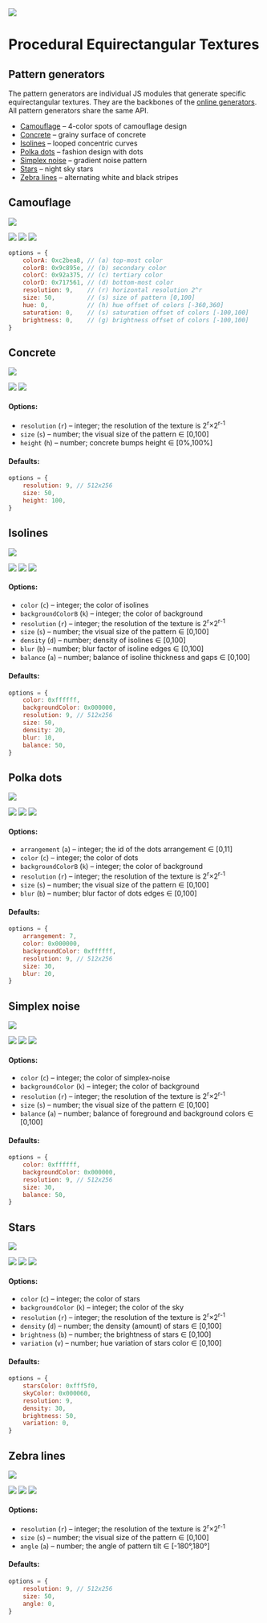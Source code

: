 <img class="logo" src="../assets/logo/logo.png">


# Procedural Equirectangular Textures


## Pattern generators

The pattern generators are individual JS modules that generate specific equirectangular
textures. They are the backbones of the [online generators](../online/index.md).
All pattern generators share the same API.

* [Camouflage](#camouflage) &ndash; 4-color spots of camouflage design
* [Concrete](#concrete) &ndash; grainy surface of concrete
* [Isolines](#isolines) &ndash; looped concentric curves
* [Polka dots](#polka-dots) &ndash; fashion design with dots
* [Simplex noise](#simplex-noise) &ndash; gradient noise pattern
* [Stars](#stars) &ndash; night sky stars
* [Zebra lines](#zebra-lines) &ndash; alternating white and black stripes




## Camouflage
<img src="images/camouflage.jpg">

<!--#### Examples:-->

[<img src="images/camouflage-1.png">](https://boytchev.github.io/texture-generator/online/camouflage.html?a=12762792&b=10258782&c=9610101&d=7435617&g=0&h=0&r=9&s=50&t=0) [<img src="images/camouflage-2.png">](https://boytchev.github.io/texture-generator/online/camouflage.html?a=12762792&b=10258782&c=9610101&d=7435617&g=22&h=194&r=9&s=73&t=4)  [<img src="images/camouflage-3.png">](https://boytchev.github.io/texture-generator/online/camouflage.html?a=16776960&b=0&c=16187392&d=5234974&g=-18&h=0&r=9&s=11&t=-2) 

<!--
* `colorA` (`a`) &ndash; integer; the top-most camouflage color
* `colorB` (`b`) &ndash; integer; the secondary camouflage color
* `colorC` (`c`) &ndash; integer; the tertiary camouflage color
* `colorD` (`d`) &ndash; integer; the bottom-most camouflage color
* `resolution` (`r`) &ndash; integer; the resolution of the texture is 2<sup>r</sup>&times;2<sup>r-1</sup>
* `size` (`s`) &ndash; number; the visual size of the pattern &#x2208; [0,100]
* `hue` (`h`) &ndash; number; hue offset of all colors &#x2208; [-360&deg;,360&deg;]
* `saturation` (`t`) &ndash; number; saturation offset of all colors &#x2208; [-100%,100%]
* `brightness` (`g`) &ndash; number; brightness offset of all colors &#x2208; [-100%,100%]
#### Defaults:
-->

```js
options = {
	colorA: 0xc2bea8, // (a) top-most color
	colorB: 0x9c895e, // (b) secondary color
	colorC: 0x92a375, // (c) tertiary color
	colorD: 0x717561, // (d) bottom-most color
	resolution: 9,    // (r) horizontal resolution 2^r
	size: 50,         // (s) size of pattern [0,100]
	hue: 0,           // (h) hue offset of colors [-360,360]
	saturation: 0,    // (s) saturation offset of colors [-100,100]
	brightness: 0,    // (g) brightness offset of colors [-100,100]
}
```
<!--
```js
options = {
	colorA: 0xc2bea8,
	colorB: 0x9c895e,
	colorC: 0x92a375,
	colorD: 0x717561,
	resolution: 9, // 512x256
	size: 50,
	hue: 0,
	saturation: 0,
	brightness: 0,
}
```
-->




## Concrete
<img src="images/concrete.jpg">

[<img src="images/concrete-1.png">](https://boytchev.github.io/texture-generator/online/concrete?h=100&r=9&s=50) [<img src="images/concrete-2.png">](https://boytchev.github.io/texture-generator/online/concrete?h=100&r=9&s=78) 

#### Options:

* `resolution` (`r`) &ndash; integer; the resolution of the texture is 2<sup>r</sup>&times;2<sup>r-1</sup>
* `size` (`s`) &ndash; number; the visual size of the pattern &#x2208; [0,100]
* `height` (`h`) &ndash; number; concrete bumps height &#x2208; [0%,100%]

#### Defaults:

```js
options = {
	resolution: 9, // 512x256
	size: 50,
	height: 100,
}
```





## Isolines
<img src="images/isolines.jpg">

[<img src="images/isolines-1.png">](https://boytchev.github.io/texture-generator/online/isolines?a=50&b=10&d=20&c=16777215&k=0&r=9&s=50) [<img src="images/isolines-2.png">](https://boytchev.github.io/texture-generator/online/isolines?a=11&b=65&d=20&c=16777215&k=1443&r=9&s=81)  [<img src="images/isolines-3.png">](https://boytchev.github.io/texture-generator/online/isolines?a=22&b=0&d=15&c=13574176&k=16777215&r=9&s=100) 

#### Options:

* `color` (`c`) &ndash; integer; the color of isolines
* `backgroundColorB` (`k`) &ndash; integer; the color of background
* `resolution` (`r`) &ndash; integer; the resolution of the texture is 2<sup>r</sup>&times;2<sup>r-1</sup>
* `size` (`s`) &ndash; number; the visual size of the pattern &#x2208; [0,100]
* `density` (`d`) &ndash; number; density of isolines &#x2208; [0,100]
* `blur` (`b`) &ndash; number; blur factor of isoline edges &#x2208; [0,100]
* `balance` (`a`) &ndash; number; balance of isoline thickness and gaps &#x2208; [0,100]

#### Defaults:

```js
options = {
	color: 0xffffff,
	backgroundColor: 0x000000,
	resolution: 9, // 512x256
	size: 50,
	density: 20,
	blur: 10,
	balance: 50,
}
```





## Polka dots
<img src="images/polks-dots.jpg">

[<img src="images/polka-dots-1.png">](https://boytchev.github.io/texture-generator/online/polka-dots?a=9&b=20&c=0&k=16777215&r=9&s=30) [<img src="images/polka-dots-2.png">](https://boytchev.github.io/texture-generator/online/polka-dots?a=3&b=20&c=15461355&k=53507&r=9&s=65)  [<img src="images/polka-dots-3.png">](https://boytchev.github.io/texture-generator/online/polka-dots?a=8&b=82&c=15263976&k=5187937&r=9&s=39) 

#### Options:

* `arrangement` (`a`) &ndash; integer; the id of the dots arrangement &#x2208; [0,11]
* `color` (`c`) &ndash; integer; the color of dots
* `backgroundColorB` (`k`) &ndash; integer; the color of background
* `resolution` (`r`) &ndash; integer; the resolution of the texture is 2<sup>r</sup>&times;2<sup>r-1</sup>
* `size` (`s`) &ndash; number; the visual size of the pattern &#x2208; [0,100]
* `blur` (`b`) &ndash; number; blur factor of dots edges &#x2208; [0,100]

#### Defaults:

```js
options = {
	arrangement: 7,
	color: 0x000000,
	backgroundColor: 0xffffff,
	resolution: 9, // 512x256
	size: 30,
	blur: 20,
}
```







## Simplex noise
<img src="images/simplex-noise.jpg">

[<img src="images/simplex-noise-1.png">](https://boytchev.github.io/texture-generator/online/simplex-noise?b=50&c=16777215&k=0&r=9&s=52) [<img src="images/simplex-noise-2.png">](https://boytchev.github.io/texture-generator/online/simplex-noise?b=78&c=16766208&k=0&r=9&s=57)  [<img src="images/simplex-noise-3.png">](https://boytchev.github.io/texture-generator/online/simplex-noise?b=44&c=13893887&k=11592439&r=9&s=86) 

#### Options:

* `color` (`c`) &ndash; integer; the color of simplex-noise
* `backgroundColor` (`k`) &ndash; integer; the color of background
* `resolution` (`r`) &ndash; integer; the resolution of the texture is 2<sup>r</sup>&times;2<sup>r-1</sup>
* `size` (`s`) &ndash; number; the visual size of the pattern &#x2208; [0,100]
* `balance` (`a`) &ndash; number; balance of foreground and background colors &#x2208; [0,100]

#### Defaults:

```js
options = {
	color: 0xffffff,
	backgroundColor: 0x000000,
	resolution: 9, // 512x256
	size: 30,
	balance: 50,
}
```







## Stars
<img src="images/stars.jpg">

[<img src="images/stars-1.png">](https://boytchev.github.io/texture-generator/online/stars?b=50&c=16774640&d=30&k=96&r=9&v=0) [<img src="images/stars-2.png">](https://boytchev.github.io/texture-generator/online/stars?b=100&c=16774640&d=100&k=25343&r=9&v=0)  [<img src="images/stars-3.png">](https://boytchev.github.io/texture-generator/online/stars?b=100&c=16733440&d=84&k=16777205&r=9&v=100) 

#### Options:

* `color` (`c`) &ndash; integer; the color of stars
* `backgroundColor` (`k`) &ndash; integer; the color of the sky
* `resolution` (`r`) &ndash; integer; the resolution of the texture is 2<sup>r</sup>&times;2<sup>r-1</sup>
* `density` (`d`) &ndash; number; the density (amount) of stars &#x2208; [0,100]
* `brightness` (`b`) &ndash; number; the brightness of stars &#x2208; [0,100]
* `variation` (`v`) &ndash; number; hue variation of stars color &#x2208; [0,100]

#### Defaults:

```js
options = {
	starsColor: 0xfff5f0,
	skyColor: 0x000060,
	resolution: 9,
	density: 30,
	brightness: 50,
	variation: 0,
}
```






## Zebra lines
<img src="images/zebra-lines.jpg">

[<img src="images/zebra-lines-1.png">](https://boytchev.github.io/texture-generator/online/zebra-lines?a=0&r=9&s=80) [<img src="images/zebra-lines-2.png">](https://boytchev.github.io/texture-generator/online/zebra-lines?a=45&r=9&s=30)  [<img src="images/zebra-lines-3.png">](https://boytchev.github.io/texture-generator/online/zebra-lines?a=-45&r=9&s=94	) 

#### Options:

* `resolution` (`r`) &ndash; integer; the resolution of the texture is 2<sup>r</sup>&times;2<sup>r-1</sup>
* `size` (`s`) &ndash; number; the visual size of the pattern &#x2208; [0,100]
* `angle` (`a`) &ndash; number; the angle of pattern tilt &#x2208; [-180&deg;,180&deg;]

#### Defaults:

```js
options = {
	resolution: 9, // 512x256
	size: 50,
	angle: 0,
}
```



